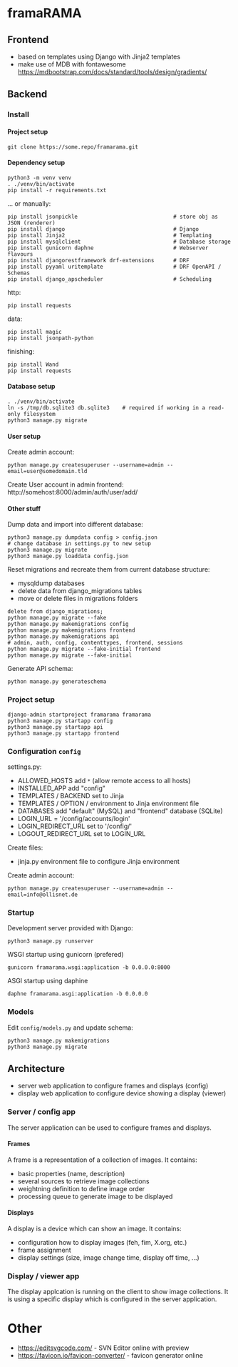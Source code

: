 # framaRAMA

## Frontend

* based on templates using Django with Jinja2 templates
* make use of MDB with fontawesome
  https://mdbootstrap.com/docs/standard/tools/design/gradients/

## Backend

### Install

#### Project setup
```
git clone https://some.repo/framarama.git
```

#### Dependency setup
```
python3 -m venv venv
. ./venv/bin/activate
pip install -r requirements.txt
```

... or manually:
```
pip install jsonpickle                              # store obj as JSON (renderer)
pip install django                                  # Django
pip install Jinja2                                  # Templating
pip install mysqlclient                             # Database storage
pip install gunicorn daphne                         # Webserver flavours
pip install djangorestframework drf-extensions      # DRF
pip install pyyaml uritemplate                      # DRF OpenAPI / Schemas
pip install django_apscheduler                      # Scheduling
```
http:
```
pip install requests
```
data:
```
pip install magic
pip install jsonpath-python
```
finishing:
```
pip install Wand
pip install requests
```

#### Database setup

```
. ./venv/bin/activate
ln -s /tmp/db.sqlite3 db.sqlite3    # required if working in a read-only filesystem
python3 manage.py migrate
```

#### User setup

Create admin account:
```
python manage.py createsuperuser --username=admin --email=user@somedomain.tld
```

Create User account in admin frontend:
http://somehost:8000/admin/auth/user/add/

#### Other stuff

Dump data and import into different database:
```
python3 manage.py dumpdata config > config.json
# change database in settings.py to new setup
python3 manage.py migrate
python3 manage.py loaddata config.json
```

Reset migrations and recreate them from current database structure:
* mysqldump databases
* delete data from django_migrations tables
* move or delete files in migrations folders
```
delete from django_migrations;
python manage.py migrate --fake
python manage.py makemigrations config
python manage.py makemigrations frontend
python manage.py makemigrations api
# admin, auth, config, contenttypes, frontend, sessions
python manage.py migrate --fake-initial frontend
python manage.py migrate --fake-initial
```

Generate API schema:
```
python manage.py generateschema
```

### Project setup

```
django-admin startproject framarama framarama
python3 manage.py startapp config
python3 manage.py startapp api
python3 manage.py startapp frontend
```

### Configuration `config`

settings.py:
* ALLOWED_HOSTS add `*` (allow remote access to all hosts)
* INSTALLED_APP add "config"
* TEMPLATES / BACKEND set to Jinja
* TEMPLATES / OPTION / environment to Jinja environment file
* DATABASES add "default" (MySQL) and "frontend" database (SQLite)
* LOGIN_URL = '/config/accounts/login'
* LOGIN_REDIRECT_URL set to '/config/'
* LOGOUT_REDIRECT_URL set to LOGIN_URL

Create files:
* jinja.py environment file to configure Jinja environment

Create admin account:
```
python manage.py createsuperuser --username=admin --email=info@ollisnet.de
```

### Startup

Development server provided with Django:
```
python3 manage.py runserver
```

WSGI startup using gunicorn (prefered)
```
gunicorn framarama.wsgi:application -b 0.0.0.0:8000
```

ASGI startup using daphine
```
daphne framarama.asgi:application -b 0.0.0.0
```

### Models

Edit `config/models.py` and update schema:
```
python3 manage.py makemigrations
python3 manage.py migrate
```

## Architecture

* server web application to configure frames and displays (config)
* display web application to configure device showing a display (viewer)

### Server / config app

The server application can be used to configure frames and displays.

#### Frames

A frame is a representation of a collection of images. It contains:
* basic properties (name, description)
* several sources to retrieve image collections
* weightning definition to define image order
* processing queue to generate image to be displayed

#### Displays

A display is a device which can show an image. It contains:
* configuration how to display images (feh, fim, X.org, etc.)
* frame assignment
* display settings (size, image change time, display off time, ...)

### Display / viewer app

The display applcation is running on the client to show image
collections. It is using a specific display which is configured
in the server application.

# Other

* https://editsvgcode.com/ - SVN Editor online with preview
* https://favicon.io/favicon-converter/ - favicon generator online

